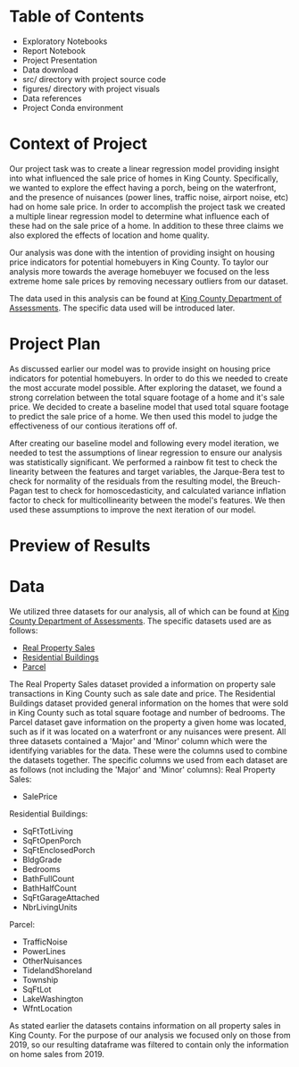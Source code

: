 # Table of Contents
- Exploratory Notebooks
- Report Notebook
- Project Presentation
- Data download
- src/ directory with project source code
- figures/ directory with project visuals
- Data references
- Project Conda environment

# Context of Project
Our project task was to create a linear regression model providing insight into what influenced the sale price of homes in King County. Specifically, we wanted to explore the effect having a porch, being on the waterfront, and the presence of nuisances (power lines, traffic noise, airport noise, etc) had on home sale price. In order to accomplish the project task we created a multiple linear regression model to determine what influence each of these had on the sale price of a home. In addition to these three claims we also explored the effects of location and home quality.

Our analysis was done with the intention of providing insight on housing price indicators for potential homebuyers in King County. To taylor our analysis more towards the average homebuyer we focused on the less extreme home sale prices by removing necessary outliers from our dataset.

The data used in this analysis can be found at [King County Department of Assessments](https://info.kingcounty.gov/assessor/DataDownload/default.aspx). The specific data used will be introduced later.

# Project Plan
As discussed earlier our model was to provide insight on housing price indicators for potential homebuyers. In order to do this we needed to create the most accurate model possible. After exploring the dataset, we found a strong correlation between the total square footage of a home and it's sale price. We decided to create a baseline model that used total square footage to predict the sale price of a home. We then used this model to judge the effectiveness of our contious iterations off of.

After creating our baseline model and following every model iteration, we needed to test the assumptions of linear regression to ensure our analysis was statistically significant. We performed a rainbow fit test to check the linearity between the features and target variables, the Jarque-Bera test to check for normality of the residuals from the resulting model, the Breuch-Pagan test to check for homoscedasticity, and calculated variance inflation factor to check for multicollinearity between the model's features. We then used these assumptions to improve the next iteration of our model.

# Preview of Results

# Data
We utilized three datasets for our analysis, all of which can be found at [King County Department of Assessments](https://info.kingcounty.gov/assessor/DataDownload/default.aspx). The specific datasets used are as follows:
- [Real Property Sales](https://aqua.kingcounty.gov/extranet/assessor/Real%20Property%20Sales.zip)
- [Residential Buildings](https://aqua.kingcounty.gov/extranet/assessor/Residential%20Building.zip)
- [Parcel](https://aqua.kingcounty.gov/extranet/assessor/Parcel.zip)

The Real Property Sales dataset provided a information on property sale transactions in King County such as sale date and price. The Residential Buildings dataset provided general information on the homes that were sold in King County such as total square footage and number of bedrooms. The Parcel dataset gave information on the property a given home was located, such as if it was located on a waterfront or any nuisances were present. All three datasets contained a 'Major' and 'Minor' column which were the identifying variables for the data. These were the columns used to combine the datasets together. The specific columns we used from each dataset are as follows (not including the 'Major' and 'Minor' columns):
Real Property Sales:
- SalePrice

Residential Buildings:
- SqFtTotLiving
- SqFtOpenPorch
- SqFtEnclosedPorch
- BldgGrade
- Bedrooms
- BathFullCount
- BathHalfCount
- SqFtGarageAttached
- NbrLivingUnits

Parcel:
- TrafficNoise
- PowerLines
- OtherNuisances
- TidelandShoreland
- Township
- SqFtLot
- LakeWashington
- WfntLocation

As stated earlier the datasets contains information on all property sales in King County. For the purpose of our analysis we focused only on those from 2019, so our resulting dataframe was filtered to contain only the information on home sales from 2019.

